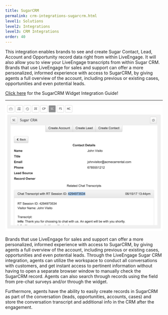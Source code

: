 ```yaml
---
title: SugarCRM
permalink: crm-integrations-sugarcrm.html
level1: Solutions
level2: Integrations
level3: CRM Integrations
order: 40
---
```


This integration enables brands to see and create Sugar Contact, Lead, Account and Opportunity record data right from within LiveEngage. It will also allow you to view your LiveEngage transcripts from within Sugar CRM. Brands that use LiveEngage for sales and support can offer a more personalized, informed experience with access to SugarCRM, by giving agents a full overview of the account, including previous or existing cases, opportunities and even potential leads.

<div class="inntertext configlink"><a href="https://s3-eu-west-1.amazonaws.com/ce-sr/CA/CRM+Integration+Guides/SugarCRM+Integration+Guide.pdf" target="_blank">Click here</a> for the SugarCRM Widget Integration Guide!</div>
<hr class="solutionshr" />

<img src="images/crm1.png" alt="InAppOverview1">


Brands that use LiveEngage for sales and support can offer a more personalized, informed experience with access to SugarCRM, by giving agents a full overview of the account, including previous or existing cases, opportunities and even potential leads. Through the LiveEngage Sugar CRM integration, agents can utilize the workspace to conduct all conversations with customers, and get instant access to pertinent information without having to open a separate browser window to manually check the SugarCRM record. Agents can also search through records using the field from pre-chat surveys and/or through the widget.

Furthermore, agents have the ability to easily create records in SugarCRM as part of the conversation (leads, opportunities, accounts, cases) and store the conversation transcript and additional info in the CRM after the engagement.
